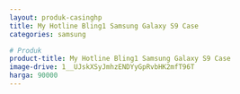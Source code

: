 ```yaml
---
layout: produk-casinghp
title: My Hotline Bling1 Samsung Galaxy S9 Case
categories: samsung

# Produk
product-title: My Hotline Bling1 Samsung Galaxy S9 Case
image-drive: 1__UJskXSyJmhzENDYyGpRvbHK2mfT96T
harga: 90000
---
```

